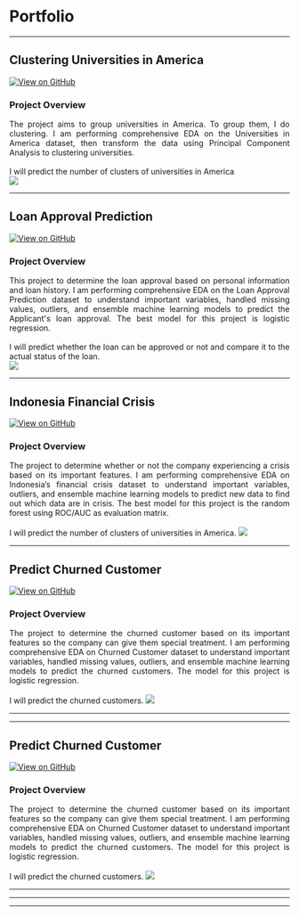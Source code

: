# Portfolio

---

## Clustering Universities in America
[![View on GitHub](https://img.shields.io/badge/GitHub-View_on_GitHub-blue?logo=GitHub)](https://github.com/lailasamsia/Clustering-Universities-in-America)

### Project Overview
<div style="text-align: justify">
The project aims to group universities in America. To group them, I do clustering.
I am performing comprehensive EDA on the Universities in America dataset, then transform the data using Principal
Component Analysis to clustering universities.
<br><br>
I will predict the number of clusters of universities in America</div>
<img src="images/au_output.jpg"/>

---

## Loan Approval Prediction
[![View on GitHub](https://img.shields.io/badge/GitHub-View_on_GitHub-blue?logo=GitHub)](https://github.com/lailasamsia/Loan-Approval-Prediction)

### Project Overview
<div style="text-align: justify">
This project to determine the loan approval based on personal information and loan history. I am performing comprehensive EDA on the Loan Approval Prediction dataset to understand important variables, handled missing values, outliers, and ensemble machine learning models to predict the Applicant's loan approval. The best model for this project is logistic regression.
<br><br>
I will predict whether the loan can be approved or not and compare it to the actual status of the loan.</div>

<img src="images/lap_output.jpg"/>

---

## Indonesia Financial Crisis
[![View on GitHub](https://img.shields.io/badge/GitHub-View_on_GitHub-blue?logo=GitHub)](https://github.com/lailasamsia/Clustering-Universities-in-America)

### Project Overview
<div style="text-align: justify">
The project to determine whether or not the company experiencing a crisis based on its important features. 
I am performing comprehensive EDA on Indonesia’s financial crisis dataset to understand important variables,
outliers, and ensemble machine learning models to predict new data to find out which data are in crisis. The 
best model for this project is the random forest using ROC/AUC as evaluation matrix.
<br><br>
I will predict the number of clusters of universities in America.

<img src="images/ifc_output.jpg"/>

---

## Predict Churned Customer
[![View on GitHub](https://img.shields.io/badge/GitHub-View_on_GitHub-blue?logo=GitHub)](https://github.com/lailasamsia/Predict-Churned-Customer)

### Project Overview
<div style="text-align: justify">
The project to determine the churned customer based on its important features so the company can give them special treatment. 
I am performing comprehensive EDA on Churned Customer dataset to understand important variables, handled missing values,
outliers, and ensemble machine learning models to predict the churned customers. The model for this project is logistic regression.
<br><br>
I will predict the churned customers.
  
<img src="images/cc.jpg"/>

---


---

## Predict Churned Customer
[![View on GitHub](https://img.shields.io/badge/GitHub-View_on_GitHub-blue?logo=GitHub)](https://github.com/lailasamsia/Predict-Churned-Customer)

### Project Overview
<div style="text-align: justify">
The project to determine the churned customer based on its important features so the company can give them special treatment. 
I am performing comprehensive EDA on Churned Customer dataset to understand important variables, handled missing values,
outliers, and ensemble machine learning models to predict the churned customers. The model for this project is logistic regression.
<br><br>
I will predict the churned customers.
  
<img src="images/cc.jpg"/>
  

---

---




---
